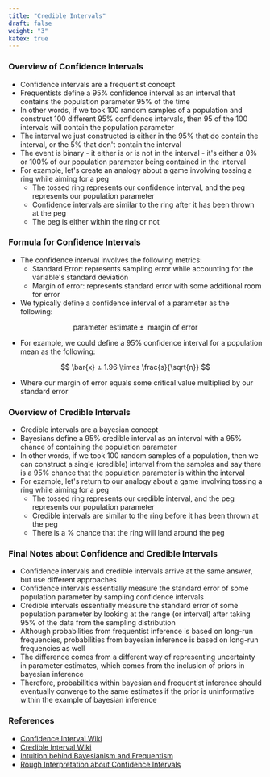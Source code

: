 ```yaml
---
title: "Credible Intervals"
draft: false
weight: "3"
katex: true
---
```


### Overview of Confidence Intervals
- Confidence intervals are a frequentist concept
- Frequentists define a 95% confidence interval as an interval that contains the population parameter 95% of the time
- In other words, if we took 100 random samples of a population and construct 100 different 95% confidence intervals, then 95 of the 100 intervals will contain the population parameter
- The interval we just constructed is either in the 95% that do contain the interval, or the 5% that don't contain the interval
- The event is binary - it either is or is not in the interval - it's either a 0% or 100% of our population parameter being contained in the interval
- For example, let's create an analogy about a game involving tossing a ring while aiming for a peg
	- The tossed ring represents our confidence interval, and the peg represents our population parameter
	- Confidence intervals are similar to the ring after it has been thrown at the peg
	- The peg is either within the ring or not

### Formula for Confidence Intervals
- The confidence interval involves the following metrics:
	- Standard Error: represents sampling error while accounting for the variable's standard deviation
	- Margin of error: represents standard error with some additional room for error
- We typically define a confidence interval of a parameter as the following:

$$ \text{parameter estimate} ± \text{ margin of error} $$

- For example, we could define a 95% confidence interval for a population mean as the following:

$$ \bar{x} ± 1.96 \times \frac{s}{\sqrt{n}} $$

- Where our margin of error equals some critical value multiplied by our standard error

### Overview of Credible Intervals
- Credible intervals are a bayesian concept
- Bayesians define a 95% credible interval as an interval with a 95% chance of containing the population parameter
- In other words, if we took 100 random samples of a population, then we can construct a single (credible) interval from the samples and say there is a 95% chance that the population parameter is within the interval
- For example, let's return to our analogy about a game involving tossing a ring while aiming for a peg
	- The tossed ring represents our credible interval, and the peg represents our population parameter
	- Credible intervals are similar to the ring before it has been thrown at the peg
	- There is a % chance that the ring will land around the peg

### Final Notes about Confidence and Credible Intervals
- Confidence intervals and credible intervals arrive at the same answer, but use different approaches
- Confidence intervals essentially measure the standard error of some population parameter by sampling confidence intervals
- Credible intervals essentially measure the standard error of some population parameter by looking at the range (or interval) after taking 95% of the data from the sampling distribution
- Although probabilities from frequentist inference is based on long-run frequencies, probabilities from bayesian inference is based on long-run frequencies as well
- The difference comes from a different way of representing uncertainty in parameter estimates, which comes from the inclusion of priors in bayesian inference
- Therefore, probabilities within bayesian and frequentist inference should eventually converge to the same estimates if the prior is uninformative within the example of bayesian inference

### References
- [Confidence Interval Wiki](https://en.wikipedia.org/wiki/Confidence_interval)
- [Credible Interval Wiki](https://en.wikipedia.org/wiki/Credible_interval)
- [Intuition behind Bayesianism and Frequentism](https://stats.stackexchange.com/questions/22/bayesian-and-frequentist-reasoning-in-plain-english)
- [Rough Interpretation about Confidence Intervals](https://www.reddit.com/r/statistics/comments/1kbcl8/eli5_95_confidence_intervals/)
